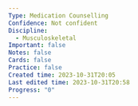 ```yaml
---
Type: Medication Counselling
Confidence: Not confident
Discipline:
  - Musculoskeletal
Important: false
Notes: false
Cards: false
Practice: false
Created time: 2023-10-31T20:05
Last edited time: 2023-10-31T20:58
Progress: "0"
---
```

